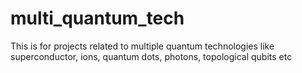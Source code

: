# multi_quantum_tech
This is for projects related to multiple quantum technologies like superconductor, ions, quantum dots, photons, topological qubits etc
